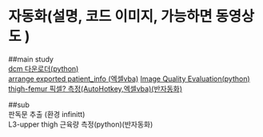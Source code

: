# 자동화(설명, 코드 이미지, 가능하면 동영상도 )  


##main study  
[dcm 다운로더(python)](https://github.com/ajoumax/Nuclear-Medicine_macro/blob/main/dcm_downloader(infinitt))  
[arrange exported patient_info (엑셀vba)](https://github.com/ajoumax/Nuclear-Medicine_macro/blob/main/arrange_exported_patient_info(Excel_vba))  
[Image Quality Evaluation(python)](https://github.com/ajoumax/Nuclear-Medicine_macro/blob/main/Image_Quality_Evaluation)  
[thigh-femur 픽셀? 측정(AutoHotkey,엑셀vba)(반자동화)](https://github.com/ajoumax/Nuclear-Medicine_macro/blob/main/thigh-femur_measurement)  




##sub  
판독문 추출 (환경 infinitt)  
L3-upper thigh 근육량 측정(python)(반자동화)  


